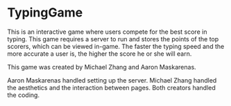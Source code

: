 # TypingGame
This is an interactive game where users compete for the best score in typing. This game requires a server to run and stores the points of the top scorers, which can be viewed in-game. The faster the typing speed and the more accurate a user is, the higher the score he or she will earn.

This game was created by Michael Zhang and Aaron Maskarenas.

Aaron Maskarenas handled setting up the server. Michael Zhang handled the aesthetics and the interaction between pages. Both creators handled the coding.
